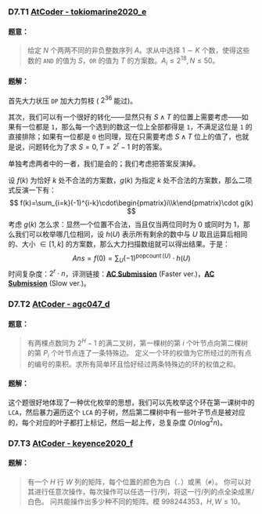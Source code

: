 ### D7.T1 [AtCoder - tokiomarine2020_e](https://vjudge.net/problem/AtCoder-tokiomarine2020_e/origin)

#### 题意：

> 给定 $N$ 个两两不同的非负整数序列 $A$。求从中选择 $1\sim K$ 个数，使得这些数的 `AND` 的值为 $S$，`OR` 的值为 $T$ 的方案数。$A_i\le 2^{18},N\le 50$。

#### 题解：

首先大力状压 `DP` 加大力剪枝 ( $2^{36}$ 能过)。

其次，我们可以有一个很好的转化——显然只有 $S\wedge T$ 的位置上需要考虑——如果有一位都是 `1`，那么每一个选到的数这一位上全部都得是 `1`，不满足这位是 `1` 的直接排除；如果有一位都是 `0` 也同理，现在只需要考虑 $S\wedge T$ 位上的值了，也就是说，问题转化为了求 $S=0,T=2^r-1$ 时的答案。

单独考虑两者中的一者，我们是会的；我们考虑把答案反演掉。

设 $f(k)$ 为恰好 $k$ 处不合法的方案数，$g(k)$ 为指定 $k$ 处不合法的方案数，那么二项式反演一下有：
$$
f(k)=\sum_{i=k}(-1)^{i-k}\cdot\begin{pmatrix}i\\k\end{pmatrix}\cdot g(k)
$$
考虑 $g(k)$ 怎么求：显然一个位置不合法，当且仅当两位同时为 $0$ 或同时为 $1$，那么我们可以枚举哪几位相同，设 $h(U)$ 表示所有剩余的数中与 $U$ 取且运算后相同的、大小 $\in[1,k]$ 的方案数，那么大力扫描数组就可以得出结果。于是：
$$
Ans=f(0)=\sum_{U}(-1)^{\operatorname{popcount}(U)}\cdot h(U)
$$
时间复杂度：$2^r\cdot n$，评测链接：[**AC Submission**](https://atcoder.jp/contests/tokiomarine2020/submissions/20627920) (Faster ver.)，[**AC Submission**](https://atcoder.jp/contests/tokiomarine2020/submissions/20627355) (Slow ver.)。

### D7.T2 [AtCoder - agc047_d](https://vjudge.net/problem/AtCoder-agc047_d/origin)

#### 题意：

> 有两棵点数同为 $2^H-1$ 的满二叉树，第一棵树的第 $i$ 个叶节点向第二棵树的第 $P_i$ 个叶节点连了一条特殊边。
>  定义一个环的权值为它所经过的所有点的编号的乘积。求所有简单环且恰好经过两条特殊边的环的权值之和。

#### 题解：

这个题很好地体现了一种优化枚举的思想，我们可以先枚举这个环在第一课树中的 `LCA`，然后暴力遍历这个 `LCA` 的子树，然后第二棵树中有一些叶子节点是被对应的，每个对应的叶子都打上标记，然后一起上传，总复杂度 $O(n\log^2n)$。

### D7.T3 [AtCoder - keyence2020_f](https://vjudge.net/problem/AtCoder-keyence2020_f/origin)

#### 题解：

> 有一个 $H$ 行 $W$ 列的矩阵，每个位置的颜色为白（`.`）或黑（`#`）。
>  你可以对其进行任意次操作，每次操作可以任选一行/列，将这一行/列的点全染成黑/白色。
>  问共能操作出多少种不同的矩阵。模 $998244353$，$H,W\le 10$。